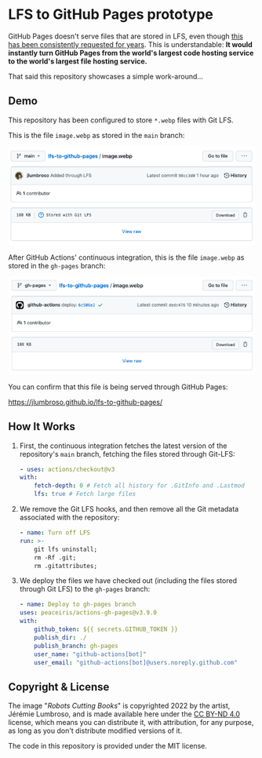 # LFS to GitHub Pages prototype

GitHub Pages doesn't serve files that are stored in LFS, even though [this has been consistently requested for years](https://github.com/git-lfs/git-lfs/issues/1342). This is understandable: **It would instantly turn GitHub Pages from the world's largest code hosting service to the world's largest file hosting service.**

That said this repository showcases a simple work-around...

## Demo

This repository has been configured to store `*.webp` files with Git LFS.

This is the file `image.webp` as stored in the `main` branch:

![The `image.webp` stored in branch `main` *IS* stored through LFS.](https://raw.githubusercontent.com/jlumbroso/lfs-to-github-pages/main/screenshots/screenshot-main-lfs.png "Screenshot of branch `main`")

After GitHub Actions' continuous integration, this is the file `image.webp` as stored in the `gh-pages` branch:

![The `image.webp` stored in branch `main` is *NOT* stored through LFS.](https://raw.githubusercontent.com/jlumbroso/lfs-to-github-pages/main/screenshots/screenshot-gh-pages-not-lfs.png "Screenshot of branch `gh-pages`")

You can confirm that this file is being served through GitHub Pages:

https://jlumbroso.github.io/lfs-to-github-pages/

## How It Works

1. First, the continuous integration fetches the latest version of the repository's `main` branch, fetching the files stored through Git-LFS:

   ```yaml
   - uses: actions/checkout@v3
   with:
       fetch-depth: 0 # Fetch all history for .GitInfo and .Lastmod
       lfs: true # Fetch large files
   ```

2. We remove the Git LFS hooks, and then remove all the Git metadata associated with the repository:

   ```yaml
   - name: Turn off LFS
   run: >-
       git lfs uninstall;
       rm -Rf .git;
       rm .gitattributes;
   ```

3. We deploy the files we have checked out (including the files stored through Git LFS) to the `gh-pages` branch:

   ```yaml
   - name: Deploy to gh-pages branch
   uses: peaceiris/actions-gh-pages@v3.9.0
   with:
       github_token: ${{ secrets.GITHUB_TOKEN }}
       publish_dir: ./
       publish_branch: gh-pages
       user_name: "github-actions[bot]"
       user_email: "github-actions[bot]@users.noreply.github.com"
   ```

## Copyright & License

The image "_Robots Cutting Books_" is copyrighted 2022 by the artist, Jérémie Lumbroso, and is made available here under the [CC BY-ND 4.0](https://creativecommons.org/licenses/by/4.0/) license, which means you can distribute it, with attribution, for any purpose, as long as you don't distribute modified versions of it.

The code in this repository is provided under the MIT license.
